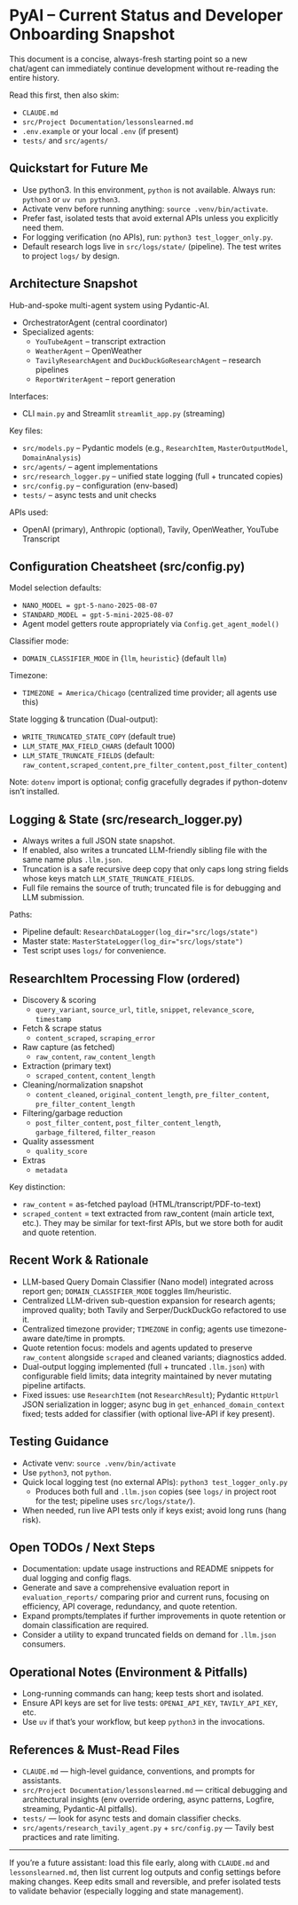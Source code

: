 # PyAI – Current Status and Developer Onboarding Snapshot

This document is a concise, always-fresh starting point so a new chat/agent can immediately continue development without re-reading the entire history.

Read this first, then also skim:
- `CLAUDE.md`
- `src/Project Documentation/lessonslearned.md`
- `.env.example` or your local `.env` (if present)
- `tests/` and `src/agents/`

## Quickstart for Future Me
- Use python3. In this environment, `python` is not available. Always run: `python3` or `uv run python3`.
- Activate venv before running anything: `source .venv/bin/activate`.
- Prefer fast, isolated tests that avoid external APIs unless you explicitly need them.
- For logging verification (no APIs), run: `python3 test_logger_only.py`.
- Default research logs live in `src/logs/state/` (pipeline). The test writes to project `logs/` by design.

## Architecture Snapshot
Hub-and-spoke multi-agent system using Pydantic-AI.
- OrchestratorAgent (central coordinator)
- Specialized agents:
  - `YouTubeAgent` – transcript extraction
  - `WeatherAgent` – OpenWeather
  - `TavilyResearchAgent` and `DuckDuckGoResearchAgent` – research pipelines
  - `ReportWriterAgent` – report generation

Interfaces:
- CLI `main.py` and Streamlit `streamlit_app.py` (streaming)

Key files:
- `src/models.py` – Pydantic models (e.g., `ResearchItem`, `MasterOutputModel`, `DomainAnalysis`)
- `src/agents/` – agent implementations
- `src/research_logger.py` – unified state logging (full + truncated copies)
- `src/config.py` – configuration (env-based)
- `tests/` – async tests and unit checks

APIs used:
- OpenAI (primary), Anthropic (optional), Tavily, OpenWeather, YouTube Transcript

## Configuration Cheatsheet (src/config.py)
Model selection defaults:
- `NANO_MODEL = gpt-5-nano-2025-08-07`
- `STANDARD_MODEL = gpt-5-mini-2025-08-07`
- Agent model getters route appropriately via `Config.get_agent_model()`

Classifier mode:
- `DOMAIN_CLASSIFIER_MODE` in {`llm`, `heuristic`} (default `llm`)

Timezone:
- `TIMEZONE = America/Chicago` (centralized time provider; all agents use this)

State logging & truncation (Dual-output):
- `WRITE_TRUNCATED_STATE_COPY` (default true)
- `LLM_STATE_MAX_FIELD_CHARS` (default 1000)
- `LLM_STATE_TRUNCATE_FIELDS` (default: `raw_content,scraped_content,pre_filter_content,post_filter_content`)

Note: `dotenv` import is optional; config gracefully degrades if python-dotenv isn’t installed.

## Logging & State (src/research_logger.py)
- Always writes a full JSON state snapshot.
- If enabled, also writes a truncated LLM-friendly sibling file with the same name plus `.llm.json`.
- Truncation is a safe recursive deep copy that only caps long string fields whose keys match `LLM_STATE_TRUNCATE_FIELDS`.
- Full file remains the source of truth; truncated file is for debugging and LLM submission.

Paths:
- Pipeline default: `ResearchDataLogger(log_dir="src/logs/state")`
- Master state: `MasterStateLogger(log_dir="src/logs/state")`
- Test script uses `logs/` for convenience.

## ResearchItem Processing Flow (ordered)
- Discovery & scoring
  - `query_variant`, `source_url`, `title`, `snippet`, `relevance_score`, `timestamp`
- Fetch & scrape status
  - `content_scraped`, `scraping_error`
- Raw capture (as fetched)
  - `raw_content`, `raw_content_length`
- Extraction (primary text)
  - `scraped_content`, `content_length`
- Cleaning/normalization snapshot
  - `content_cleaned`, `original_content_length`, `pre_filter_content`, `pre_filter_content_length`
- Filtering/garbage reduction
  - `post_filter_content`, `post_filter_content_length`, `garbage_filtered`, `filter_reason`
- Quality assessment
  - `quality_score`
- Extras
  - `metadata`

Key distinction:
- `raw_content` = as-fetched payload (HTML/transcript/PDF-to-text)
- `scraped_content` = text extracted from raw_content (main article text, etc.). They may be similar for text-first APIs, but we store both for audit and quote retention.

## Recent Work & Rationale
- LLM-based Query Domain Classifier (Nano model) integrated across report gen; `DOMAIN_CLASSIFIER_MODE` toggles llm/heuristic.
- Centralized LLM-driven sub-question expansion for research agents; improved quality; both Tavily and Serper/DuckDuckGo refactored to use it.
- Centralized timezone provider; `TIMEZONE` in config; agents use timezone-aware date/time in prompts.
- Quote retention focus: models and agents updated to preserve `raw_content` alongside `scraped` and cleaned variants; diagnostics added.
- Dual-output logging implemented (full + truncated `.llm.json`) with configurable field limits; data integrity maintained by never mutating pipeline artifacts.
- Fixed issues: use `ResearchItem` (not `ResearchResult`); Pydantic `HttpUrl` JSON serialization in logger; async bug in `get_enhanced_domain_context` fixed; tests added for classifier (with optional live-API if key present).

## Testing Guidance
- Activate venv: `source .venv/bin/activate`
- Use `python3`, not `python`.
- Quick local logging test (no external APIs): `python3 test_logger_only.py`
  - Produces both full and `.llm.json` copies (see `logs/` in project root for the test; pipeline uses `src/logs/state/`).
- When needed, run live API tests only if keys exist; avoid long runs (hang risk).

## Open TODOs / Next Steps
- Documentation: update usage instructions and README snippets for dual logging and config flags.
- Generate and save a comprehensive evaluation report in `evaluation_reports/` comparing prior and current runs, focusing on efficiency, API coverage, redundancy, and quote retention.
- Expand prompts/templates if further improvements in quote retention or domain classification are required.
- Consider a utility to expand truncated fields on demand for `.llm.json` consumers.

## Operational Notes (Environment & Pitfalls)
- Long-running commands can hang; keep tests short and isolated.
- Ensure API keys are set for live tests: `OPENAI_API_KEY`, `TAVILY_API_KEY`, etc.
- Use `uv` if that’s your workflow, but keep `python3` in the invocations.

## References & Must-Read Files
- `CLAUDE.md` — high-level guidance, conventions, and prompts for assistants.
- `src/Project Documentation/lessonslearned.md` — critical debugging and architectural insights (env override ordering, async patterns, Logfire, streaming, Pydantic-AI pitfalls).
- `tests/` — look for async tests and domain classifier checks.
- `src/agents/research_tavily_agent.py` + `src/config.py` — Tavily best practices and rate limiting.

---

If you’re a future assistant: load this file early, along with `CLAUDE.md` and `lessonslearned.md`, then list current log outputs and config settings before making changes. Keep edits small and reversible, and prefer isolated tests to validate behavior (especially logging and state management).
